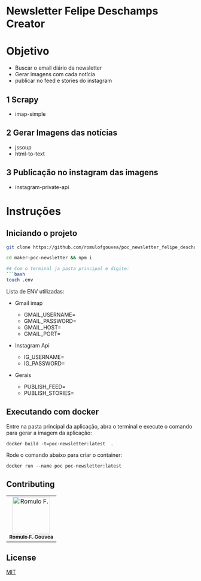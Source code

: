 # Newsletter Felipe Deschamps Creator

# Objetivo
 - Buscar o email diário da newsletter
 - Gerar imagens com cada notícia
 - publicar no feed e stories do instagram

## 1 Scrapy
 - imap-simple
## 2 Gerar Imagens das notícias
 - jssoup
 - html-to-text
## 3 Publicação no instagram das imagens
 - instagram-private-api
 
#  Instruções

## Iniciando o projeto

```bash
git clone https://github.com/romulofgouvea/poc_newsletter_felipe_deschamps.git

cd maker-poc-newsletter && npm i

## Com o terminal ja pasta principal e digite: 
```bash
touch .env
```

 Lista de ENV utilizadas:

 - Gmail imap
      - GMAIL_USERNAME=
      - GMAIL_PASSWORD=
      - GMAIL_HOST=
      - GMAIL_PORT=

 - Instagram Api
    - IG_USERNAME=
    - IG_PASSWORD=

 - Gerais
    - PUBLISH_FEED=
    - PUBLISH_STORIES=

## Executando com docker

Entre na pasta principal da aplicação, abra o terminal e execute o comando para gerar a imagem da aplicação: 
```
docker build -t=poc-newsletter:latest  .
```
Rode o comando abaixo para criar o container:
```
docker run --name poc poc-newsletter:latest
```

## Contributing
<table>
  <tr>
    <td align="center"><a href="https://github.com/romulofgouvea">
        <img src="https://avatars3.githubusercontent.com/u/16581559?s=460&v=4" width="100px;" alt="Romulo F."/><br /><sub>
        <b>Romulo F. Gouvea</b></sub></a>
    </td>
  </tr>
</table>

## License
[MIT](https://choosealicense.com/licenses/mit/)
